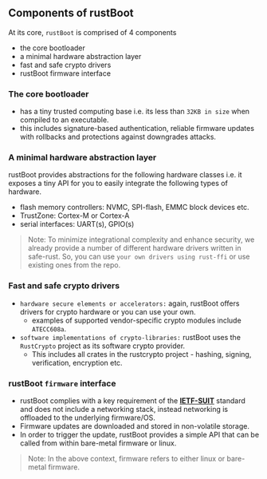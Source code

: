 
## Components of rustBoot

At its core, `rustBoot` is comprised of 4 components

- the core bootloader
- a minimal hardware abstraction layer
- fast and safe crypto drivers
- rustBoot firmware interface

### The core bootloader
- has a tiny trusted computing base i.e. its less than `32KB in size` when compiled to an executable.
- this includes signature-based authentication, reliable firmware updates with rollbacks and protections against downgrades attacks.

### A minimal hardware abstraction layer 

rustBoot provides abstractions for the following hardware classes i.e. it exposes a tiny API for you to easily integrate the following types of hardware.
- flash memory controllers: NVMC, SPI-flash, EMMC block devices etc.
- TrustZone: Cortex-M or Cortex-A 
- serial interfaces: UART(s), GPIO(s)

> Note: To minimize integrational complexity and enhance security, we already provide a number of different hardware drivers written in safe-rust. So, you can use `your own drivers using rust-ffi` or use existing ones from the repo.

### Fast and safe crypto drivers
- `hardware secure elements or accelerators:` again, rustBoot offers drivers for crypto hardware or you can use your own.
    - examples of supported vendor-specific crypto modules include `ATECC608a`.
- `software implementations of crypto-libraries:` rustBoot uses the `RustCrypto` project as its software crypto provider. 
    - This includes all crates in the rustcrypto project - hashing, signing, verification, encryption etc.

### rustBoot `firmware` interface
- rustBoot complies with a key requirement of the [**IETF-SUIT**](https://datatracker.ietf.org/wg/suit/about/) standard and does not include a networking stack, instead networking is offloaded to the underlying firmware/OS. 
- Firmware updates are downloaded and stored in non-volatile storage.
- In order to trigger the update, rustBoot provides a simple API that can be called from within bare-metal firmware or linux.

> Note: In the above context, firmware refers to either linux or bare-metal firmware. 
